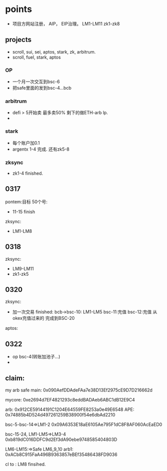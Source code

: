 # points
- 项目方网站注册， AIP， EIP治理。
LM1-LM11
zk1-zk8

## projects
- scroll, sui, sei, aptos, stark, zk, arbitrum.
- scroll, fuel, stark, aptos
### OP
- 一个月一次交互到bsc-6
- 把safe里面的发到bsc-4...bcb
### arbitrum
- defi > 5开始卖 最多卖50% 剩下的做ETH-arb lp.
- 
### stark
- 每个账户加0.1
- argentx 1-4 完成. 还有zk5-8
### zksync
- zk1-4 finished.

## 0317
pontem:目标 50个号:
  - 11-15 finish

zksync:
  - LM1-LM8
## 0318
zksync:
  - LM9-LM11
  - zk1-zk5


## 0320
zksync:
  - 加一次交易 finished: bcb->bsc-10: LM1-LM5
  bsc-11:充值
  bsc-12:充值
  从okex充值过来的
  完成到BSC-20

aptos:

## 0322
- op bsc-4(转账加池子...)
- 
## claim:
my arb safe main:
0x090AefDDAdeFAa7e38D13Ef2975cE9D7D216662d

mycore:
0xe2694d7EF4821293c8eddBADAeb6ABC1dB12E9C4

arb: 
0x912CE59144191C1204E64559FE8253a0e49E6548
APE:
0x74885b4D524d497261259B38900f54e6dbAd2210

bsc-5-bsc-14=>LM1-2
0x09A6353E18aE6105Ae795F1dC8F8AF060AcEaED0

bsc-15-24, LM1-LM5=>LM3-4
0xb819dC016DDFC9d2Ef3dA90ebe9748585404803D

LM6-LM15:=>Safe LM6_9_10
arb1:
0xACb8C915FaA496B9363857eBEf35486438FD9036

cl to : LM8 finsihed.